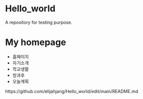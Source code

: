 # Hello_world
A repository for testing purpose.
<!DOCTYPE html>
<html>
<head>
	<title>info</title>
</head>
	<div id="header">
		<h1>My homepage</h1>
	</div>
	<div id="nav">
		<ul>
			<li>홈페이지</li>
			<li>자기소개</li>
			<li>학교생활</li>
			<li>방과후</li>
			<li>오늘계획</li>
		</ul>
	</div>
	<div id="footer">
		https://github.com/elijahjang/Hello_world/edit/main/README.md
	</div>
	
<body>
</body>
</html>
